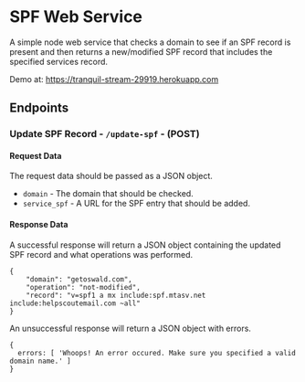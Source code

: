 # SPF Web Service

A simple node web service that checks a domain to see if an SPF record is present and then returns a new/modified SPF record that includes the specified services record.

Demo at: https://tranquil-stream-29919.herokuapp.com

## Endpoints


### Update SPF Record - `/update-spf` - (POST)

#### Request Data
The request data should be passed as a JSON object.

* `domain` - The domain that should be checked.
* `service_spf` - A URL for the SPF entry that should be added.

#### Response Data

A successful response will return a JSON object containing the updated SPF record and what operations was performed.
```
{
	"domain": "getoswald.com",
	"operation": "not-modified",
	"record": "v=spf1 a mx include:spf.mtasv.net include:helpscoutemail.com ~all"
}
```

An unsuccessful response will return a JSON object with errors.
```
{
  errors: [ 'Whoops! An error occured. Make sure you specified a valid domain name.' ]
}
```
